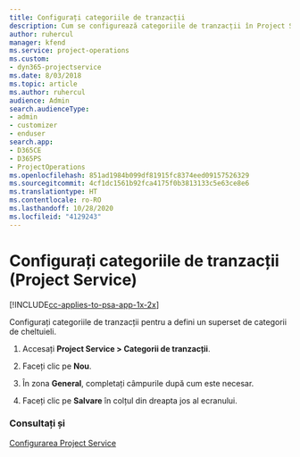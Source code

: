 ```yaml
---
title: Configurați categoriile de tranzacții
description: Cum se configurează categoriile de tranzacții în Project Service
author: ruhercul
manager: kfend
ms.service: project-operations
ms.custom:
- dyn365-projectservice
ms.date: 8/03/2018
ms.topic: article
ms.author: ruhercul
audience: Admin
search.audienceType:
- admin
- customizer
- enduser
search.app:
- D365CE
- D365PS
- ProjectOperations
ms.openlocfilehash: 851ad1984b099df81915fc8374eed09157526329
ms.sourcegitcommit: 4cf1dc1561b92fca4175f0b3813133c5e63ce8e6
ms.translationtype: HT
ms.contentlocale: ro-RO
ms.lasthandoff: 10/28/2020
ms.locfileid: "4129243"
---
```

# <a name="configure-transaction-categories-project-service"></a>Configurați categoriile de tranzacții (Project Service)

[!INCLUDE[cc-applies-to-psa-app-1x-2x](../includes/cc-applies-to-psa-app-1x-2x.md)]

Configurați categoriile de tranzacții pentru a defini un superset de categorii de cheltuieli.  
  
1.  Accesați **Project Service > Categorii de tranzacții**.  
  
2.  Faceți clic pe **Nou**.  
  
3.  În zona **General**, completați câmpurile după cum este necesar.  
  
4.  Faceți clic pe **Salvare** în colțul din dreapta jos al ecranului.  
  
### <a name="see-also"></a>Consultați și  
 [Configurarea Project Service](../psa/configure.md)
